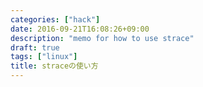 ```yaml
---
categories: ["hack"]
date: 2016-09-21T16:08:26+09:00
description: "memo for how to use strace"
draft: true
tags: ["linux"]
title: straceの使い方
---
```





